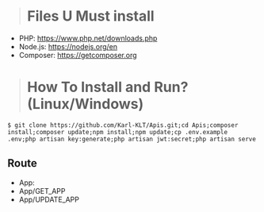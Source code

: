 ># Files U Must install
- PHP: https://www.php.net/downloads.php
- Node.js: https://nodejs.org/en
- Composer: https://getcomposer.org

># How To Install and Run? (Linux/Windows)
```
$ git clone https://github.com/Karl-KLT/Apis.git;cd Apis;composer install;composer update;npm install;npm update;cp .env.example .env;php artisan key:generate;php artisan jwt:secret;php artisan serve
```
## Route
- App:
-  App/GET_APP
-  App/UPDATE_APP
